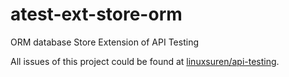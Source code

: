 # atest-ext-store-orm
ORM database Store Extension of API Testing

All issues of this project could be found at [linuxsuren/api-testing](https://github.com/LinuxSuRen/api-testing/issues).
